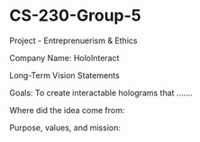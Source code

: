 # CS-230-Group-5
Project - Entreprenuerism &amp; Ethics

Company Name: HoloInteract

Long-Term Vision Statements

Goals: To create interactable holograms that .......

Where did the idea come from: 

Purpose, values, and mission: 
